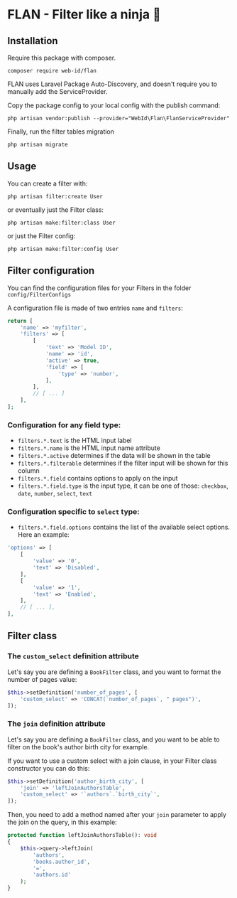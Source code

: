 # FLAN - Filter like a ninja 🥷

## Installation

Require this package with composer.

```shell
composer require web-id/flan
```

FLAN uses Laravel Package Auto-Discovery, and doesn't require you to manually add the ServiceProvider.

Copy the package config to your local config with the publish command:

```shell
php artisan vendor:publish --provider="WebId\Flan\FlanServiceProvider"
```

Finally, run the filter tables migration

```shell
php artisan migrate
```

## Usage

You can create a filter with:

```shell
php artisan filter:create User
```

or eventually just the Filter class:

```shell
php artisan make:filter:class User
```

or just the Filter config:

```shell
php artisan make:filter:config User
```

## Filter configuration

You can find the configuration files for your Filters in the folder `config/FilterConfigs`

A configuration file is made of two entries `name` and `filters`:

```php
return [
    'name' => 'myfilter',
    'filters' => [
        [
            'text' => 'Model ID',
            'name' => 'id',
            'active' => true,
            'field' => [
                'type' => 'number',
            ],
        ],
        // [ ... ]
    ],
];
```

### Configuration for any field type:

* `filters.*.text` is the HTML input label
* `filters.*.name` is the HTML input name attribute
* `filters.*.active` determines if the data will be shown in the table
* `filters.*.filterable` determines if the filter input will be shown for this column
* `filters.*.field` contains options to apply on the input
* `filters.*.field.type` is the input type, it can be one of those: `checkbox`, `date`, `number`, `select`, `text`

### Configuration specific to `select` type:

* `filters.*.field.options` contains the list of the available select options. Here an example:

```php
'options' => [
    [
        'value' => '0',
        'text' => 'Disabled',
    ],
    [
        'value' => '1',
        'text' => 'Enabled',
    ],
    // [ ... ],
],
```

## Filter class

### The `custom_select` definition attribute

Let's say you are defining a `BookFilter` class, and you want to format the number of pages value:

```php
$this->setDefinition('number_of_pages', [
    'custom_select' => 'CONCAT(`number_of_pages`, " pages")',
]);
```

### The `join` definition attribute

Let's say you are defining a `BookFilter` class, and you want to be able to filter on the book's author birth city for example. 

If you want to use a custom select with a join clause, in your Filter class constructor you can do this:

```php
$this->setDefinition('author_birth_city', [
    'join' => 'leftJoinAuthorsTable',
    'custom_select' => '`authors`.`birth_city`',
]);
```

Then, you need to add a method named after your `join` parameter to apply the join on the query, in this example:

```php
protected function leftJoinAuthorsTable(): void
{
    $this->query->leftJoin(
        'authors',
        'books.author_id',
        '=',
        'authors.id'
    );
}
```
